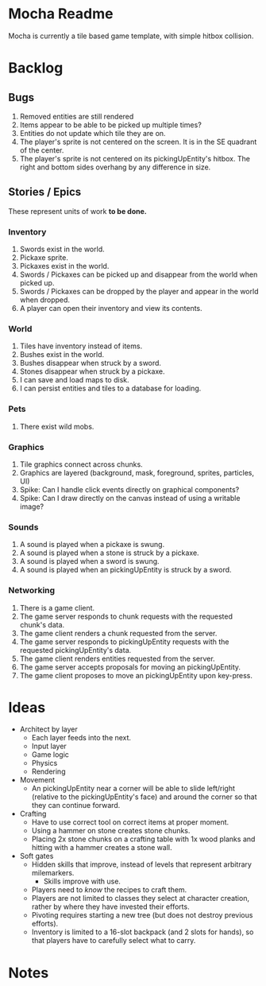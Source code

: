 # Mocha Readme
Mocha is currently a tile based game template, with simple hitbox collision.
 

# Backlog
## Bugs
1. Removed entities are still rendered
1. Items appear to be able to be picked up multiple times?
1. Entities do not update which tile they are on.
1. The player's sprite is not centered on the screen. It is in the SE quadrant of the center.
1. The player's sprite is not centered on its pickingUpEntity's hitbox. The right and bottom sides overhang by any difference in size.

## Stories / Epics
These represent units of work **to be done.**

### Inventory
1. Swords exist in the world.
1. Pickaxe sprite.
1. Pickaxes exist in the world.
1. Swords / Pickaxes can be picked up and disappear from the world when picked up.
1. Swords / Pickaxes can be dropped by the player and appear in the world when dropped.
1. A player can open their inventory and view its contents.

### World
1. Tiles have inventory instead of items.
1. Bushes exist in the world.
1. Bushes disappear when struck by a sword.
1. Stones disappear when struck by a pickaxe.
1. I can save and load maps to disk.
1. I can persist entities and tiles to a database for loading.

### Pets
1. There exist wild mobs.

### Graphics
1. Tile graphics connect across chunks.
1. Graphics are layered (background, mask, foreground, sprites, particles, UI)
1. Spike: Can I handle click events directly on graphical components? 
1. Spike: Can I draw directly on the canvas instead of using a writable image?

### Sounds
1. A sound is played when a pickaxe is swung.
1. A sound is played when a stone is struck by a pickaxe.
1. A sound is played when a sword is swung.
1. A sound is played when an pickingUpEntity is struck by a sword.

### Networking
1. There is a game client.
1. The game server responds to chunk requests with the requested chunk's data.
1. The game client renders a chunk requested from the server.
1. The game server responds to pickingUpEntity requests with the requested pickingUpEntity's data.
1. The game client renders entities requested from the server.
1. The game server accepts proposals for moving an pickingUpEntity.
1. The game client proposes to move an pickingUpEntity upon key-press.

# Ideas
+ Architect by layer
  + Each layer feeds into the next.
  + Input layer
  + Game logic
  + Physics
  + Rendering
+ Movement
  + An pickingUpEntity near a corner will be able to slide left/right (relative to the pickingUpEntity's face) and around the corner so that they can continue forward.
+ Crafting
  + Have to use correct tool on correct items at proper moment.
  + Using a hammer on stone creates stone chunks.
  + Placing 2x stone chunks on a crafting table with 1x wood planks and hitting with a hammer creates a stone wall.
+ Soft gates
  + Hidden skills that improve, instead of levels that represent arbitrary milemarkers.
    + Skills improve with use.
  + Players need to _know_ the recipes to craft them.
  + Players are not limited to classes they select at character creation, rather by where they have invested their efforts.
  + Pivoting requires starting a new tree (but does not destroy previous efforts).
  + Inventory is limited to a 16-slot backpack (and 2 slots for hands), so that players have to carefully select what to carry.

# Notes

